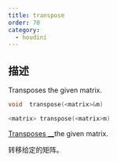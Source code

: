 ```yaml
---
title: transpose
order: 70
category:
  - houdini
---
```

    
## 描述

Transposes the given matrix.

```c
void  transpose(<matrix>&m)
```

```c
<matrix> transpose(<matrix>m)
```

[Transposes \_\_](http://en.wikipedia.org/wiki/Transpose)the given matrix.

转移给定的矩阵。
